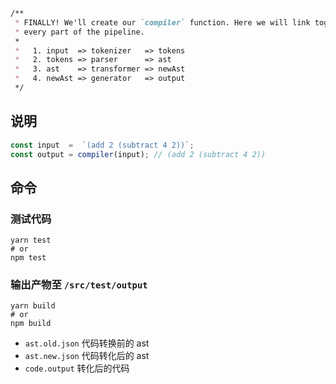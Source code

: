```markdown
/**
 * FINALLY! We'll create our `compiler` function. Here we will link together
 * every part of the pipeline.
 *
 *   1. input  => tokenizer   => tokens
 *   2. tokens => parser      => ast
 *   3. ast    => transformer => newAst
 *   4. newAst => generator   => output
 */
```

## 说明

```js
const input  =  `(add 2 (subtract 4 2))`;
const output = compiler(input); // (add 2 (subtract 4 2))
```

## 命令

### 测试代码

```shell
yarn test
# or
npm test 
 ```

### 输出产物至 `/src/test/output`

```shell
yarn build
# or
npm build 
```

- `ast.old.json` 代码转换前的 ast
- `ast.new.json` 代码转化后的 ast 
- `code.output`  转化后的代码